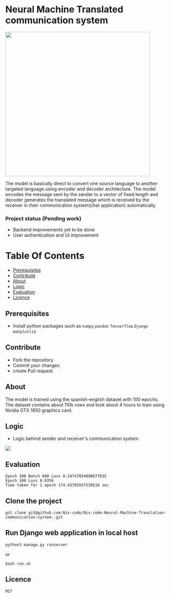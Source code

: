 <h1 style="border: 0;"> Neural Machine Translated communication system </h1>


<img src="https://github.com/Nix-code/Neural-Machine-Translated-communication-system/blob/main/public/model-assets/demo.gif" height="450">

The model is basically direct to convert one source language to another targeted language using encoder and decoder architecture. The model encodes the message sent by the sender to a vector of fixed length and decoder generates the translated message which is received by the receiver in their communication system(chat application) automatically.

### Project status (Pending work)
- Backend improvements yet to be done
- User authentication and UI improvement 

# Table Of Contents

-   [Prerequisites](#prerequisites)
-   [Contribute](#Contribute)
-   [About](#About)
-   [Logic](#Logic)
-   [Evaluation](#Evaluation)
-   [Licence](#Licence)



## Prerequisites

-   Install python packages such as `numpy` `pandas` `Tensorflow` `Django` `matplotlib`


## Contribute


-   Fork the repository
-   Commit your changes
-   create Pull request

## About
The model is trained using the spanish-english dataset with 100 epochs. The dataset contains about 110k rows and took about 4 hours to train using Nvidia GTX 1650 graphics card.

## Logic
- Logic behind sender and receiver's communication system.
<img src="https://github.com/Nix-code/Neural-Machine-Translated-communication-system/blob/main/public/model-assets/logic_send_receive.png">

## Evaluation
```
Epoch 100 Batch 600 Loss 0.24747854098677635
Epoch 100 Loss 0.0356
Time taken for 1 epoch 174.43703937530518 sec
```

## Clone the project

```
git clone git@github.com:Nix-code/Nix-code-Neural-Machine-Translation-communication-system-.git
```

## Run Django web application in local host
```
python3 manage.py runserver
```
or
```
bash run.sh
```


## Licence
```MIT```
